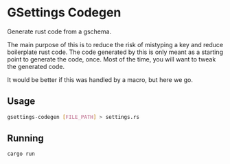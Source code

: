 # GSettings Codegen

Generate rust code from a gschema.

The main purpose of this is to reduce the risk of mistyping a key and
reduce boilerplate rust code. The code generated by this is only meant
as a starting point to generate the code, once. Most of the time, you
will want to tweak the generated code.

It would be better if this was handled by a macro, but here we go.

## Usage

```bash
gsettings-codegen [FILE_PATH] > settings.rs
```

## Running

```bash
cargo run
```
